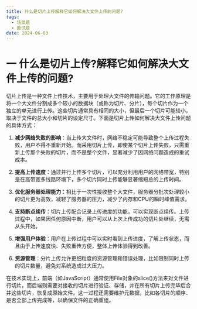 ```yaml
---
title: 什么是切片上传解释它如何解决大文件上传的问题?
tags:
  - 场景题
  - 面试题
date: 2024-06-03
---
```

# 一 什么是切片上传?解释它如何解决大文件上传的问题?

切片上传是一种文件上传技术，主要用于处理大文件的传输问题。它的工作原理是将一个大文件分割成多个较小的数据块（或称为切片、分片），每个切片作为一个独立的单元进行上传。这些切片通常具有相同的大小，但最后一个切片可能较小，取决于文件的总大小和切片的设定尺寸。下面是切片上传如何解决大文件上传问题的具体方式：

1. **减少网络失败的影响**：当上传大文件时，网络不稳定可能导致整个上传过程失败，用户不得不重新开始。而采用切片上传，即使某个切片上传失败，只需重新上传那个失败的切片，而不是整个文件，显著减少了因网络问题造成的重试成本。
    
2. **提高上传速度**：通过并行上传多个切片，可以充分利用用户的网络带宽，特别是在高带宽多线路环境下，多个切片同时上传能够显著缩短总的上传时间。
    
3. **优化服务器处理能力**：相比于一次性接收整个大文件，服务器分批次处理较小的切片更为高效，减轻了服务器的压力，减少了内存和CPU的瞬时峰值需求。
    
4. **支持断点续传**：切片上传配合记录上传进度的功能，可以实现断点续传。上传过程中，如果因任何原因中断，用户可以从上次上传成功的切片处继续，无需从头开始。
    
5. **增强用户体验**：用户在上传过程中可以实时看到上传进度，了解上传状态，而且由于上传速度快、失败重传方便，整体上传体验得到改善。
    
6. **资源管理**：分片上传允许更细粒度的资源管理和错误处理，比如限制同时上传的切片数量，避免对系统造成过大压力。
    

在技术实现上，前端（如JavaScript）通常使用File对象的slice()方法来对文件进行切片，而后端则需要对接收的切片进行验证、存储，并在所有切片上传完毕后合并这些切片，恢复成原始文件。这一过程还需要维护元数据，比如各切片的顺序、是否全部上传完成等，以确保文件的正确重组。

